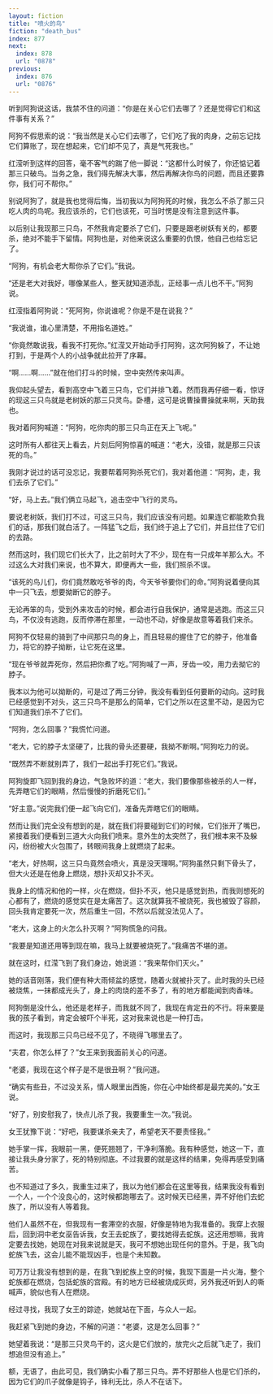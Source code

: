 ```yaml
---
layout: fiction
title: "喷火的鸟"
fiction: "death_bus"
index: 877
next:
  index: 878
  url: "0878"
previous:
  index: 876
  url: "0876"
---
```

听到阿狗说这话，我禁不住的问道：“你是在关心它们去哪了？还是觉得它们和这件事有关系？”

阿狗不假思索的说：“我当然是关心它们去哪了，它们吃了我的肉身，之前忘记找它们算账了，现在想起来，它们却不见了，真是气死我也。”

红滢听到这样的回答，毫不客气的踹了他一脚说：“这都什么时候了，你还惦记着那三只破鸟。当务之急，我们得先解决大事，然后再解决你鸟的问题，而且还要靠你，我们可不帮你。”

别说阿狗了，就是我也觉得后悔，当初我以为阿狗死的时候，我怎么不杀了那三只吃人肉的鸟呢。我应该杀的，它们也该死，可当时愣是没有注意到这件事。

以后别让我现那三只鸟，不然我肯定要杀了它们，只要是跟老树妖有关的，都要杀，绝对不能手下留情。阿狗也是，对他来说这么重要的仇恨，他自己也给忘记了。

“阿狗，有机会老大帮你杀了它们。”我说。

“还是老大对我好，哪像某些人，整天就知道添乱，正经事一点儿也不干。”阿狗说。

红滢指着阿狗说：“死阿狗，你说谁呢？你是不是在说我？”

“我说谁，谁心里清楚，不用指名道姓。”

“你竟然敢说我，看我不打死你。”红滢又开始动手打阿狗，这次阿狗躲了，不让她打到，于是两个人的小战争就此拉开了序幕。

“啊……啊……”就在他们打斗的时候，空中突然传来叫声。

我仰起头望去，看到高空中飞着三只鸟，它们并排飞着。然而我再仔细一看，惊讶的现这三只鸟就是老树妖的那三只灵鸟。卧槽，这可是说曹操曹操就来啊，天助我也。

我对着阿狗喊道：“阿狗，吃你肉的那三只鸟正在天上飞呢。”

这时所有人都往天上看去，片刻后阿狗惊喜的喊道：“老大，没错，就是那三只该死的鸟。”

我刚才说过的话可没忘记，我要帮着阿狗杀死它们，我对着他道：“阿狗，走，我们去杀了它们。”

“好，马上去。”我们俩立马起飞，追击空中飞行的灵鸟。

要说老树妖，我们打不过，可这三只鸟，我们应该没有问题。如果连它都能欺负我们的话，那我们就白活了。一阵猛飞之后，我们终于追上了它们，并且拦住了它们的去路。

然而这时，我们现它们长大了，比之前时大了不少，现在有一只成年羊那么大。不过这么大对我们来说，也不算大，即便再大一些，我们照杀不误。

“该死的鸟儿们，你们竟然敢吃爷爷的肉，今天爷爷要你们的命。”阿狗说着便向其中一只飞去，想要拗断它的脖子。

无论再笨的鸟，受到外来攻击的时候，都会进行自我保护，通常是逃跑。而这三只鸟，不仅没有逃跑，反而停滞在那里，一动也不动，好像是故意等着我们来杀。

阿狗不仅轻易的骑到了中间那只鸟的身上，而且轻易的握住了它的脖子，他准备力，将它的脖子拗断，让它死在这里。

“现在爷爷就弄死你，然后把你煮了吃。”阿狗喊了一声，牙齿一咬，用力去拗它的脖子。

我本以为他可以拗断的，可是过了两三分钟，我没有看到任何要断的动向。这时我已经感觉到不对头，这三只鸟不是那么的简单，它们之所以在这里不动，是因为它们知道我们杀不了它们。

“阿狗，怎么回事？”我慌忙问道。

“老大，它的脖子太坚硬了，比我的骨头还要硬，我拗不断啊。”阿狗吃力的说。

“既然弄不断就别弄了，我们一起出手打死它们。”我说。

阿狗旋即飞回到我的身边，气急败坏的道：“老大，我们要像那些被杀的人一样，先弄瞎它们的眼睛，然后慢慢的折磨死它们。”

“好主意。”说完我们便一起飞向它们，准备先弄瞎它们的眼睛。

然而让我们完全没有想到的是，就在我们将要碰到它们的时候，它们张开了嘴巴，紧接着我们便看到三道大火向我们喷来。意外生的太突然了，我们根本来不及躲闪，纷纷被大火包围了，转眼间我身上就燃烧了起来。

“老大，好热啊，这三只鸟竟然会喷火，真是没天理啊。”阿狗虽然只剩下骨头了，但大火还是在他身上燃烧，想扑灭却又扑不灭。

我身上的情况和他的一样，火在燃烧，但扑不灭，他只是感觉到热，而我则想死的心都有了，燃烧的感觉实在是太痛苦了。这次就算我不被烧死，我也被毁了容颜，回头我肯定要死一次，然后重生一回，不然以后就没法见人了。

“老大，这身上的火怎么扑灭啊？”阿狗慌急的问我。

“我要是知道还用等到现在嘛，我马上就要被烧死了。”我痛苦不堪的道。

就在这时，红滢飞到了我们身边，她说道：“我来帮你们灭火。”

她的话音刚落，我们便有种大雨倾盆的感觉，随着火就被扑灭了。此时我的头已经被烧焦，一抹都成光头了，身上的肉烧的差不多了，有的地方都能闻到肉香味。

阿狗倒是没什么，他还是老样子，而我就不同了，我现在肯定丑的不行。将来要是我的孩子看到，肯定会被吓个半死，这对我来说也是一种打击。

而这时，我现那三只鸟已经不见了，不晓得飞哪里去了。

“夫君，你怎么样了？”女王来到我面前关心的问道。

“老婆，我现在这个样子是不是很丑啊？”我问道。

“确实有些丑，不过没关系，情人眼里出西施，你在心中始终都是最完美的。”女王说。

“好了，别安慰我了，快点儿杀了我，我要重生一次。”我说。

女王犹豫下说：“好吧，我要谋杀亲夫了，希望老天不要责怪我。”

她手掌一挥，我眼前一黑，便死翘翘了，干净利落脆。我有种感觉，她这一下，直接让我头身分家了，死的特别彻底。不过我要的就是这样的结果，免得再感受到痛苦。

也不知道过了多久，我重生过来了，我以为他们都会在这里等我，结果我没有看到一个人，一个个没良心的，这时候都跑哪去了。这时候天已经黑，弄不好他们去蛇族了，所以没有人等着我。

他们人虽然不在，但我现有一套滞空的衣服，好像是特地为我准备的。我穿上衣服后，回到洞中老女巫告诉我，女王去蛇族了，要找她得去蛇族。这还用想嘛，我肯定要去找她，她现在对我来说就是天，我可不想她出现任何的意外。于是，我飞向蛇族飞去，这会儿能不能现凶手，也是个未知数。

可万万让我没有想到的是，在我飞到蛇族上空的时候，我现下面是一片火海，整个蛇族都在燃烧，包括蛇族的宫殿。有的地方已经被烧成灰烬，另外我还听到人的嘶喊声，貌似也有人在燃烧。

经过寻找，我现了女王的踪迹，她就站在下面，与众人一起。

我赶紧飞到她的身边，不解的问道：“老婆，这是怎么回事？”

她望着我说：“是那三只灵鸟干的，这火是它们放的，放完火之后就飞走了，我们想追但没有追上。”

额，无语了，由此可见，我们确实小看了那三只鸟。弄不好那些人也是它们杀的，因为它们的爪子就像是钩子，锋利无比，杀人不在话下。